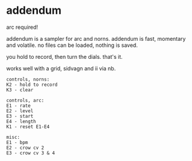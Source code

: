 # addendum

arc required!

addendum is a sampler for arc and norns.
addendum is fast, momentary and volatile. no files can be loaded, nothing is saved.

you hold to record, then turn the dials. that's it.

works well with a grid, sidvagn and ii via nb.

```
controls, norns:
K2 - hold to record
K3 - clear
```
```
controls, arc:
E1 - rate
E2 - level
E3 - start
E4 - length
K1 - reset E1-E4
```
```
misc:
E1 - bpm
E2 - crow cv 2
E3 - crow cv 3 & 4
```

